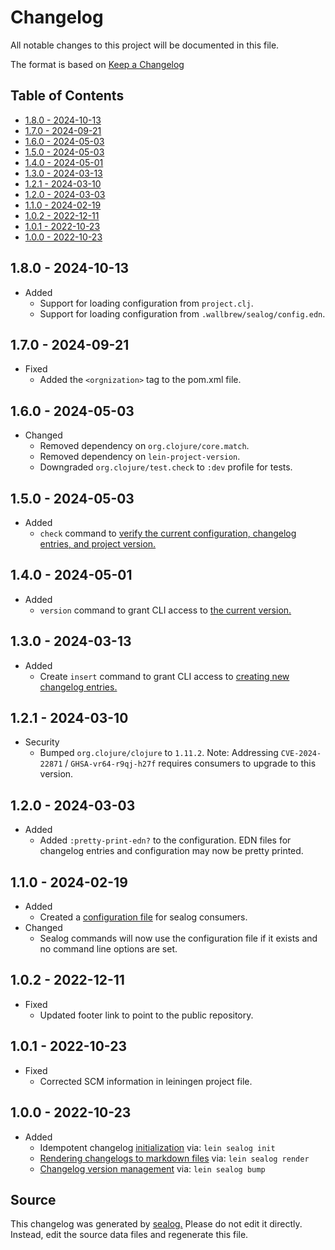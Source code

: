 # Changelog

All notable changes to this project will be documented in this file.

The format is based on [Keep a Changelog](https://keepachangelog.com/en/1.0.0/)

## Table of Contents

* [1.8.0 - 2024-10-13](#180---2024-10-13)
* [1.7.0 - 2024-09-21](#170---2024-09-21)
* [1.6.0 - 2024-05-03](#160---2024-05-03)
* [1.5.0 - 2024-05-03](#150---2024-05-03)
* [1.4.0 - 2024-05-01](#140---2024-05-01)
* [1.3.0 - 2024-03-13](#130---2024-03-13)
* [1.2.1 - 2024-03-10](#121---2024-03-10)
* [1.2.0 - 2024-03-03](#120---2024-03-03)
* [1.1.0 - 2024-02-19](#110---2024-02-19)
* [1.0.2 - 2022-12-11](#102---2022-12-11)
* [1.0.1 - 2022-10-23](#101---2022-10-23)
* [1.0.0 - 2022-10-23](#100---2022-10-23)

## 1.8.0 - 2024-10-13

* Added
  * Support for loading configuration from `project.clj`.
  * Support for loading configuration from `.wallbrew/sealog/config.edn`.

## 1.7.0 - 2024-09-21

* Fixed
  * Added the `<orgnization>` tag to the pom.xml file.

## 1.6.0 - 2024-05-03

* Changed
  * Removed dependency on `org.clojure/core.match`.
  * Removed dependency on `lein-project-version`.
  * Downgraded `org.clojure/test.check` to `:dev` profile for tests.

## 1.5.0 - 2024-05-03

* Added
  * `check` command to [verify the current configuration, changelog entries, and project version.](https://github.com/Wall-Brew-Co/lein-sealog#check-sealog-configuration)

## 1.4.0 - 2024-05-01

* Added
  * `version` command to grant CLI access to [the current version.](https://github.com/Wall-Brew-Co/lein-sealog#view-version-information)

## 1.3.0 - 2024-03-13

* Added
  * Create `insert` command to grant CLI access to [creating new changelog entries.](https://github.com/Wall-Brew-Co/lein-sealog#inserting-new-change-entries)

## 1.2.1 - 2024-03-10

* Security
  * Bumped `org.clojure/clojure` to `1.11.2`. Note: Addressing `CVE-2024-22871` / `GHSA-vr64-r9qj-h27f` requires consumers to upgrade to this version.

## 1.2.0 - 2024-03-03

* Added
  * Added `:pretty-print-edn?` to the configuration. EDN files for changelog entries and configuration may now be pretty printed.

## 1.1.0 - 2024-02-19

* Added
  * Created a [configuration file](https://github.com/Wall-Brew-Co/lein-sealog?tab=readme-ov-file#configuration) for sealog consumers.
* Changed
  * Sealog commands will now use the configuration file if it exists and no command line options are set.

## 1.0.2 - 2022-12-11

* Fixed
  * Updated footer link to point to the public repository.

## 1.0.1 - 2022-10-23

* Fixed
  * Corrected SCM information in leiningen project file.

## 1.0.0 - 2022-10-23

* Added
  * Idempotent changelog [initialization](https://github.com/Wall-Brew-Co/lein-sealog?tab=readme-ov-file#initialize-sealog) via: `lein sealog init`
  * [Rendering changelogs to markdown files](https://github.com/Wall-Brew-Co/lein-sealog?tab=readme-ov-file#render-changelog) via: `lein sealog render`
  * [Changelog version management](https://github.com/Wall-Brew-Co/lein-sealog?tab=readme-ov-file#bump-version) via: `lein sealog bump`

## Source

This changelog was generated by [sealog.](https://github.com/Wall-Brew-Co/lein-sealog)
Please do not edit it directly. Instead, edit the source data files and regenerate this file.
